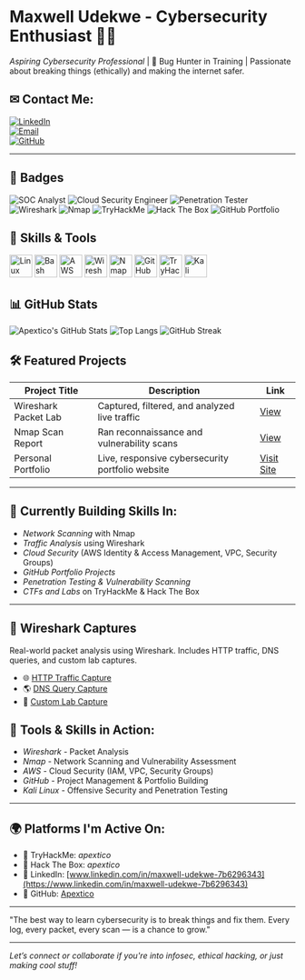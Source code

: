 # Maxwell Udekwe - Cybersecurity Enthusiast 👨‍💻

*Aspiring Cybersecurity Professional* | 🐞 Bug Hunter in Training | Passionate about breaking things (ethically) and making the internet safer.

## ✉ Contact Me:
[![LinkedIn](https://img.shields.io/badge/LinkedIn-Connect-blue?style=flat&logo=linkedin)](https://www.linkedin.com/in/maxwell-udekwe-7b6296343)  
[![Email](https://img.shields.io/badge/Email-maxwelludekwe@gmail.com-red?style=flat&logo=gmail)](mailto:maxwelludekwe@gmail.com)  
[![GitHub](https://img.shields.io/badge/GitHub-Active_Contributor-181717?style=flat&logo=github)](https://github.com/Apextico)

---

## 📛 Badges
![SOC Analyst](https://img.shields.io/badge/Role-SOC_Analyst-informational?style=flat-square&color=blueviolet)
![Cloud Security Engineer](https://img.shields.io/badge/Focus-Cloud_Security-blue?style=flat-square&logo=amazonaws)
![Penetration Tester](https://img.shields.io/badge/Path-Penetration_Tester-critical?style=flat-square&color=ff5555)
![Wireshark](https://img.shields.io/badge/Wireshark-Packet_Analysis-blue?style=flat-square&logo=wireshark)
![Nmap](https://img.shields.io/badge/Nmap-Scanner-success?style=flat-square&logo=nmap)
![TryHackMe](https://img.shields.io/badge/TryHackMe-Learner-red?style=flat-square&logo=tryhackme)
![Hack The Box](https://img.shields.io/badge/Hack_The_Box-Hacker-darkgreen?style=flat-square&logo=hackthebox)
![GitHub Portfolio](https://img.shields.io/badge/GitHub-Active_Contributor-181717?style=flat-square&logo=github)

## 🧰 Skills & Tools
<p align="left">
  <img src="https://cdn.jsdelivr.net/gh/devicons/devicon/icons/linux/linux-original.svg" height="40" alt="Linux" />
  <img src="https://cdn.jsdelivr.net/gh/devicons/devicon/icons/bash/bash-original.svg" height="40" alt="Bash" />
  <img src="https://cdn.jsdelivr.net/gh/devicons/devicon/icons/aws/aws-original.svg" height="40" alt="AWS" />
  <img src="https://img.icons8.com/ios-filled/50/wireshark.png" height="40" alt="Wireshark"/>
  <img src="https://img.icons8.com/color/48/nmap.png" height="40" alt="Nmap"/>
  <img src="https://img.icons8.com/color/48/github.png" height="40" alt="GitHub"/>
  <img src="https://img.icons8.com/ios-filled/50/tryhackme.png" height="40" alt="TryHackMe"/>
  <img src="https://img.icons8.com/color/48/kali-linux.png" height="40" alt="Kali Linux"/>
</p>

## 📊 GitHub Stats
![Apextico's GitHub Stats](https://github-readme-stats.vercel.app/api?username=Apextico&show_icons=true&theme=tokyonight&hide_border=true)
![Top Langs](https://github-readme-stats.vercel.app/api/top-langs/?username=Apextico&layout=compact&theme=tokyonight&hide_border=true)
![GitHub Streak](https://github-readme-streak-stats.herokuapp.com/?user=Apextico&theme=tokyonight&hide_border=true)

## 🛠 Featured Projects
| Project Title         | Description                                       | Link |
|-----------------------|---------------------------------------------------|------|
| Wireshark Packet Lab  | Captured, filtered, and analyzed live traffic     | [View](./Wireshark-Lab-Tracker.md) |
| Nmap Scan Report      | Ran reconnaissance and vulnerability scans        | [View](./Nmap-Lab-Tracker.md) |
| Personal Portfolio    | Live, responsive cybersecurity portfolio website  | [Visit Site](https://apextico.github.io/) |

---

## 🔭 Currently Building Skills In:
- *Network Scanning* with Nmap
- *Traffic Analysis* using Wireshark
- *Cloud Security* (AWS Identity & Access Management, VPC, Security Groups)
- *GitHub Portfolio Projects*
- *Penetration Testing & Vulnerability Scanning*
- *CTFs and Labs* on TryHackMe & Hack The Box

---

## 🧪 Wireshark Captures
Real-world packet analysis using Wireshark. Includes HTTP traffic, DNS queries, and custom lab captures.
- 🌐 [HTTP Traffic Capture](wireshark-captures/http_capture.pcap)
- 🌎 [DNS Query Capture](wireshark-captures/dns_query.pcap)
- 🧬 [Custom Lab Capture](wireshark-captures/custom_lab.pcap)

## 🧰 Tools & Skills in Action:
- *Wireshark* - Packet Analysis
- *Nmap* - Network Scanning and Vulnerability Assessment
- *AWS* - Cloud Security (IAM, VPC, Security Groups)
- *GitHub* - Project Management & Portfolio Building
- *Kali Linux* - Offensive Security and Penetration Testing

---

## 🌍 Platforms I'm Active On:
- 🧠 TryHackMe: *apextico*
- 🧱 Hack The Box: *apextico*
- 🔗 LinkedIn: [www.linkedin.com/in/maxwell-udekwe-7b6296343](https://www.linkedin.com/in/maxwell-udekwe-7b6296343)
- 📂 GitHub: [Apextico](https://github.com/Apextico)

---

"The best way to learn cybersecurity is to break things and fix them. Every log, every packet, every scan — is a chance to grow."

---

*Let’s connect or collaborate if you're into infosec, ethical hacking, or just making cool stuff!*
